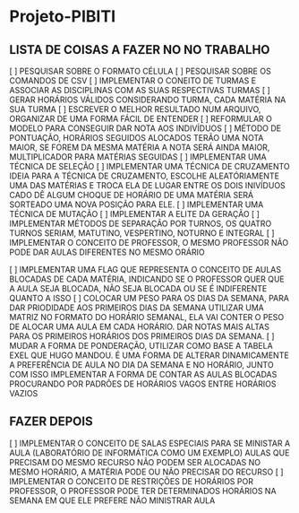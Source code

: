 # Projeto-PIBITI

## LISTA DE COISAS A FAZER NO NO TRABALHO
[ ]     PESQUISAR SOBRE O FORMATO CÉLULA
[ ]     PESQUISAR SOBRE OS COMANDOS DE CSV
[ ]     IMPLEMENTAR O CONEITO DE TURMAS E ASSOCIAR AS DISCIPLINAS COM AS SUAS RESPECTIVAS TURMAS
[ ]     GERAR HORÁRIOS VÁLIDOS CONSIDERANDO TURMA, CADA MATÉRIA NA SUA TURMA
[ ]     ESCREVER O MELHOR RESULTADO NUM ARQUIVO, ORGANIZAR DE UMA FORMA FÁCIL DE ENTENDER
[ ]     REFORMULAR O MODELO PARA CONSEGUIR DAR NOTA AOS INDIVÍDUOS
[ ]     MÉTODO DE PONTUAÇÃO, HORÁRIOS SEGUIDOS ALOCADOS TERÃO UMA NOTA MAIOR, SE FOREM DA MESMA MATÉRIA A NOTA SERÁ AINDA MAIOR, MULTIPLICADOR PARA MATÉRIAS SEGUIDAS
[ ]     IMPLEMENTAR UMA TÉCNICA DE SELEÇÃO
[ ]     IMPLEMENTAR UMA TÉCNICA DE CRUZAMENTO IDEIA PARA A TÉCNICA DE CRUZAMENTO, ESCOLHE ALEATÓRIAMENTE UMA DAS MATÉRIAS E TROCA ELA DE LUGAR ENTRE OS DOIS INIVÍDUOS CADO DÊ ALGUM CHOQUE DE HORÁRIO DE UMA MATÉRIA SERÁ SORTEADO UMA NOVA POSIÇÃO PARA ELE.
[ ]     IMPLEMENTAR UMA TÉCNICA DE MUTAÇÃO
[ ]     IMPLEMENTAR A ELITE DA GERAÇÃO
[ ]     IMPLEMENTAR MÉTODOS DE SEPARAÇÃO POR TURNOS, OS QUATRO TURNOS SERIAM, MATUTINO, VESPERTINO, NOTURNO E INTEGRAL
[ ]     IMPLEMENTAR O CONCEITO DE PROFESSOR, O MESMO PROFESSOR NÃO PODE DAR AULAS DIFERENTES NO MESMO ORÁRIO


[ ]     IMPLEMENTAR UMA FLAG QUE REPRESENTA O CONCEITO DE AULAS BLOCADAS DE CADA MATÉRIA, INDICANDO SE O PROFESSOR QUER QUE A AULA SEJA BLOCADA, NÃO SEJA BLOCADA OU SE É INDIFERENTE QUANTO A ISSO
[ ]     COLOCAR UM PESO PARA OS DIAS DA SEMANA, PARA DAR PRIODIDADE AOS PRIMEIROS DIAS DA SEMANA UTILIZAR UMA MATRIZ NO FORMATO DO HORÁRIO SEMANAL, ELA VAI CONTER O PESO DE ALOCAR UMA AULA EM CADA HORÁRIO. DAR NOTAS MAIS ALTAS PARA OS PRIMEIROS HORÁRIOS DOS PRIMEIROS DIAS DA SEMANA.
[ ]     MUDAR A FORMA DE PONDERAÇÃO, UTILIZAR COMO BASE A TABELA EXEL QUE HUGO MANDOU. É UMA FORMA DE ALTERAR DINAMICAMENTE A PREFERÊNCIA DE AULA NO DIA DA SEMANA E NO HORÁRIO, JUNTO COM ISSO IMPLEMENTAR A FORMA DE CONTAR AS AULAS BLOCADAS PROCURANDO POR PADRÔES DE HORÁRIOS VAGOS ENTRE HORÁRIOS VAZIOS

##    FAZER DEPOIS

[ ]     IMPLEMENTAR O CONCEITO DE SALAS ESPECIAIS PARA SE MINISTAR A AULA (LABORATÓRIO DE INFORMÁTICA COMO UM EXEMPLO) AULAS QUE PRECISAM DO MESMO RECURSO NÃO PODEM SER ALOCADAS NO MESMO HORÁRIO, A MATÉRIA PODE OU NÃO PRECISAR DO RECURSO
[ ]     IMPLEMENTAR O CONCEITO DE RESTRIÇÕES DE HORÁRIOS POR PROFESSOR, O PROFESSOR PODE TER DETERMINADOS HORÁRIOS NA SEMANA EM QUE ELE PREFERE NÃO MINISTRAR AULA


